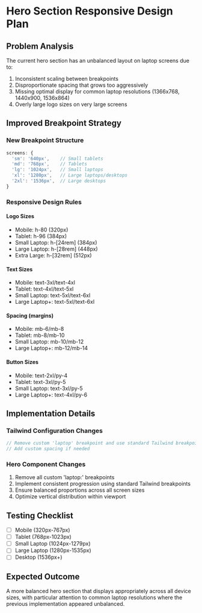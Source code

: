 # Hero Section Responsive Design Plan

## Problem Analysis
The current hero section has an unbalanced layout on laptop screens due to:
1. Inconsistent scaling between breakpoints
2. Disproportionate spacing that grows too aggressively
3. Missing optimal display for common laptop resolutions (1366x768, 1440x900, 1536x864)
4. Overly large logo sizes on very large screens

## Improved Breakpoint Strategy

### New Breakpoint Structure
```javascript
screens: {
  'sm': '640px',    // Small tablets
  'md': '768px',    // Tablets
  'lg': '1024px',   // Small laptops
  'xl': '1280px',   // Large laptops/desktops
  '2xl': '1536px',  // Large desktops
}
```

### Responsive Design Rules

#### Logo Sizes
- Mobile: h-80 (320px)
- Tablet: h-96 (384px)
- Small Laptop: h-[24rem] (384px)
- Large Laptop: h-[28rem] (448px)
- Extra Large: h-[32rem] (512px)

#### Text Sizes
- Mobile: text-3xl/text-4xl
- Tablet: text-4xl/text-5xl
- Small Laptop: text-5xl/text-6xl
- Large Laptop+: text-5xl/text-6xl

#### Spacing (margins)
- Mobile: mb-6/mb-8
- Tablet: mb-8/mb-10
- Small Laptop: mb-10/mb-12
- Large Laptop+: mb-12/mb-14

#### Button Sizes
- Mobile: text-2xl/py-4
- Tablet: text-3xl/py-5
- Small Laptop: text-3xl/py-5
- Large Laptop+: text-4xl/py-6

## Implementation Details

### Tailwind Configuration Changes
```javascript
// Remove custom 'laptop' breakpoint and use standard Tailwind breakpoints
// Add custom spacing if needed
```

### Hero Component Changes
1. Remove all custom 'laptop:' breakpoints
2. Implement consistent progression using standard Tailwind breakpoints
3. Ensure balanced proportions across all screen sizes
4. Optimize vertical distribution within viewport

## Testing Checklist
- [ ] Mobile (320px-767px)
- [ ] Tablet (768px-1023px)
- [ ] Small Laptop (1024px-1279px)
- [ ] Large Laptop (1280px-1535px)
- [ ] Desktop (1536px+)

## Expected Outcome
A more balanced hero section that displays appropriately across all device sizes, with particular attention to common laptop resolutions where the previous implementation appeared unbalanced.